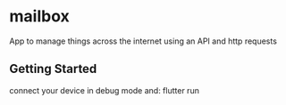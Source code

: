 # mailbox

App to manage things across the internet using an API and http requests

## Getting Started

connect your device in debug mode and: flutter run 
